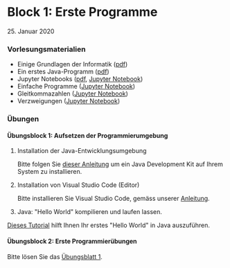 # Block 1: Erste Programme

 25\. Januar 2020

### Vorlesungsmaterialien

* Einige Grundlagen der Informatik ([pdf](Informatik-Grundlagen.pdf))
* Ein erstes Java-Programm ([pdf](Erstes-Programm.pdf))
* Jupyter Notebooks ([pdf](Jupyter-Notebooks.pdf), [Jupyter Notebook](https://nbviewer.jupyter.org/github/unibas-marcelluethi/gyminf-programmieren/blob/master/notebooks/JupyterEinfuehrung.ipynb))
* Einfache Programme ([Jupyter Notebook](https://nbviewer.jupyter.org/github/unibas-marcelluethi/gyminf-programmieren/blob/master/notebooks/EinfacheProgramme.ipynb))
* Gleitkommazahlen ([Jupyter Notebook](https://nbviewer.jupyter.org/github/unibas-marcelluethi/gyminf-programmieren/blob/master/notebooks/Gleitkommazahlen.ipynb))
* Verzweigungen ([Jupyter Notebook](https://nbviewer.jupyter.org/github/unibas-marcelluethi/gyminf-programmieren/blob/master/notebooks/Verzweigungen.ipynb))


### Übungen

#### Übungsblock 1: Aufsetzen der Programmierumgebung

1. Installation der Java-Entwicklungsumgebung

    Bitte folgen Sie [dieser Anleitung](installation-java.md) um ein Java Development Kit auf Ihrem System zu installieren.

2. Installation von Visual Studio Code (Editor)

    Bitte installieren Sie Visual Studio Code, gemäss unserer [Anleitung](installation-vscode.md).

3. Java: "Hello World" kompilieren und laufen lassen.

[Dieses Tutorial](helloworld.md) hilft Ihnen Ihr erstes "Hello World" in Java auszuführen.


#### Übungsblock 2: Erste Programmierübungen

Bitte lösen Sie das [Übungsblatt 1](uebungen1.md).